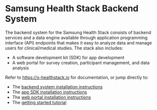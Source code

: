 # Samsung Health Stack Backend System
The backend system for the Samsung Health Stack consists of backend services and a data engine available through application programming interface (API) endpoints that makes it easy to analyze data and manage users for clinical/medical studies. The stack also includes:

-   A software development kit (SDK) for app development
-   A web portal for survey creation, participant management, and data analysis

Refer to <a href="https://s-healthstack.io" target="_blank">https://s-healthstack.io</a> for documentation, or jump directly to:
- The <a href="https://s-healthstack.io/install-backend.html" target="_blank">backend system installation instructions</a>
- The <a href="https://s-healthstack.io/install-sdk.html" target="_blank">app SDK installation instructions</a>
- The <a href="https://s-healthstack.io/install-portal.html" target="_blank">web portal installation instructions</a>
- The <a href="https://s-healthstack.io/tutorial.html" target="_blank">getting started tutorial</a>
